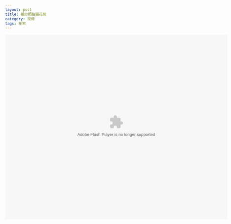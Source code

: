 ```yaml
---
layout: post
title: 婚纱照拍摄花絮
category: 视频
tags: 花絮
---
```


<embed src="http://player.youku.com/player.php/sid/XNjAxMDYyNDA4/v.swf" allowFullScreen="true" quality="high" width="720" height="600" align="middle" allowScriptAccess="always" type="application/x-shockwave-flash"></embed>
